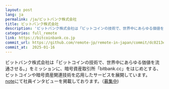 ```yaml
---
layout: post
lang: ja
permalink: /ja/ビットバンク株式会社
title: ビットバンク株式会社
description: 'ビットバンク株式会社は「ビットコインの技術で、世界中にあらゆる価値を流通させる。」をミッションに、暗号資産取引所「bitbank.cc」をはじめとする、ビットコインや暗号資産関連技術を応用したサービスを展開しています。 noteにて社員インタビューを掲載しております。（募集中)'
categories: full_remote
link: https://bitcoinbank.co.jp
commit_url: https://github.com/remote-jp/remote-in-japan/commit/dc0213e5d3bf547e1dd7b4da3b612a689016ef3e
commit_at:  2025-01-16
---
```


<p>ビットバンク株式会社は「ビットコインの技術で、世界中にあらゆる価値を流通させる。」をミッションに、暗号資産取引所「bitbank.cc」をはじめとする、ビットコインや暗号資産関連技術を応用したサービスを展開しています。<br /><a href="https://note.com/bitbank">note</a>にて社員インタビューを掲載しております。（<a href="https://hrmos.co/pages/bitbank/jobs">募集中</a>)</p>
